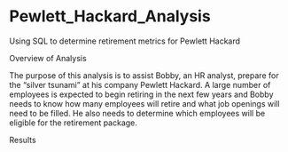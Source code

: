 # Pewlett_Hackard_Analysis
Using SQL to determine retirement metrics for Pewlett Hackard

Overview of Analysis

The purpose of this analysis is to assist Bobby, an HR analyst, prepare for the “silver tsunami” at his company Pewlett Hackard. A large number of employees is expected to begin retiring in the next few years and Bobby needs to know how many employees will retire and what job openings will need to be filled. He also needs to determine which employees will be eligible for the retirement package. 

Results

